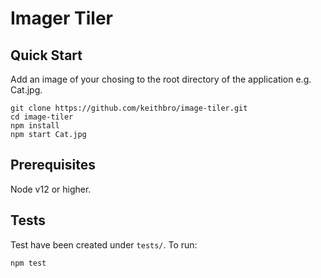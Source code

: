 # Imager Tiler

## Quick Start

Add an image of your chosing to the root directory of the application e.g. Cat.jpg.

````
git clone https://github.com/keithbro/image-tiler.git
cd image-tiler
npm install
npm start Cat.jpg
````

## Prerequisites

Node v12 or higher.

## Tests

Test have been created under `tests/`. To run:

````
npm test
````